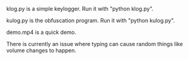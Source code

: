klog.py is a simple keylogger. Run it with "python klog.py".

kulog.py is the obfuscation program. Run it with "python kulog.py".

demo.mp4 is a quick demo.

There is currently an issue where typing can cause random things like volume changes to happen.
